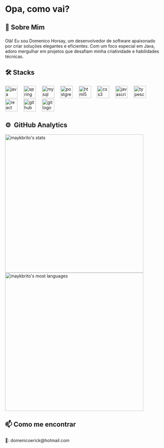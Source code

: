 <h1 align="left">Opa, como vai?</h1>

###

<h2 align="left">👋 Sobre Mim</h2>

###

<p align="left">Olá! Eu sou Domenico Horsay, um desenvolvedor de software apaixonado por criar soluções elegantes e eficientes. Com um foco especial em Java, adoro mergulhar em projetos que desafiam minha criatividade e habilidades técnicas.</p>

###

<h2 align="left">🛠  Stacks</h2>

###

<div align="left">
  <img src="https://cdn.jsdelivr.net/gh/devicons/devicon/icons/java/java-original.svg" height="40" alt="java logo"  />
  <img width="12" />
  <img src="https://cdn.jsdelivr.net/gh/devicons/devicon/icons/spring/spring-original.svg" height="40" alt="spring logo"  />
  <img width="12" />
  <img src="https://cdn.jsdelivr.net/gh/devicons/devicon/icons/mysql/mysql-original.svg" height="40" alt="mysql logo"  />
  <img width="12" />
  <img src="https://cdn.jsdelivr.net/gh/devicons/devicon/icons/postgresql/postgresql-original.svg" height="40" alt="postgresql logo"  />
  <img width="12" />
  <img src="https://cdn.jsdelivr.net/gh/devicons/devicon/icons/html5/html5-original.svg" height="40" alt="html5 logo"  />
  <img width="12" />
  <img src="https://cdn.jsdelivr.net/gh/devicons/devicon/icons/css3/css3-original.svg" height="40" alt="css3 logo"  />
  <img width="12" />
  <img src="https://cdn.jsdelivr.net/gh/devicons/devicon/icons/javascript/javascript-original.svg" height="40" alt="javascript logo"  />
  <img width="12" />
  <img src="https://cdn.jsdelivr.net/gh/devicons/devicon/icons/typescript/typescript-original.svg" height="40" alt="typescript logo"  />
  <img width="12" />
  <img src="https://cdn.jsdelivr.net/gh/devicons/devicon/icons/react/react-original.svg" height="40" alt="react logo"  />
  <img width="12" />
  <img src="https://cdn.jsdelivr.net/gh/devicons/devicon/icons/github/github-original.svg" height="40" alt="github logo"  />
  <img width="12" />
  <img src="https://cdn.jsdelivr.net/gh/devicons/devicon/icons/git/git-original.svg" height="40" alt="git logo"  />
</div>

###

## ⚙️ &nbsp;GitHub Analytics

<p align="left">
<img width="450em" src="https://github-readme-stats.vercel.app/api?username=DomenicoHorsay&show_icons=true&theme=onedark" alt="maykbrito's stats"/>
<img width="450em" src="https://github-readme-stats.vercel.app/api/top-langs/?username=DomenicoHorsay&layout=compact&theme=onedark" alt="maykbrito's most languages"/>
</p>

###

<h2 align="left">📫 Como me encontrar</h2>

###
<p align="left">📩: domenicoerick@hotmail.com</p>